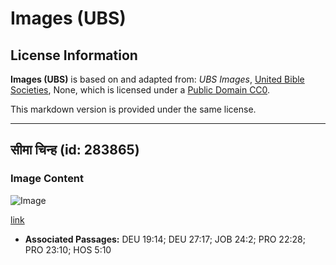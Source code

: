 # Images (UBS)

## License Information

**Images (UBS)** is based on and adapted from: _UBS Images_, [United Bible Societies](https://unitedbiblesocieties.org/), None, which is licensed under a [Public Domain CC0](https://creativecommons.org/public-domain/cc0/).

This markdown version is provided under the same license.



--------------------------------

## सीमा चिन्ह (id: 283865)

### Image Content

![Image](https://cdn.aquifer.bible/aquifer-content/resources/Media/WEB-0416_boundary_marker.jpg)

[link](https://cdn.aquifer.bible/aquifer-content/resources/Media/WEB-0416_boundary_marker.jpg)

* **Associated Passages:** DEU 19:14; DEU 27:17; JOB 24:2; PRO 22:28; PRO 23:10; HOS 5:10

